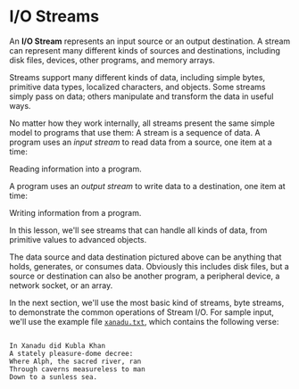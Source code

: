 
# I/O Streams

An **I/O Stream** represents an input source or an output destination. A stream can represent many different kinds of sources and destinations, including disk files, devices, other programs, and memory arrays.

Streams support many different kinds of data, including simple bytes, primitive data types, localized characters, and objects. Some streams simply pass on data; others manipulate and transform the data in useful ways.

No matter how they work internally, all streams present the same simple model to programs that use them: A stream is a sequence of data. A program uses an *input stream* to read data from a source, one item at a time:

Reading information into a program.

A program uses an *output stream* to write data to a destination, one item at time:

Writing information from a program.

In this lesson, we'll see streams that can handle all kinds of data, from primitive values to advanced objects.

The data source and data destination pictured above can be anything that holds, generates, or consumes data. Obviously this includes disk files, but a source or destination can also be another program, a peripheral device, a network socket, or an array.

In the next section, we'll use the most basic kind of streams, byte streams, to demonstrate the common operations of Stream I/O. For sample input, we'll use the example file 
[`xanadu.txt`](examples/xanadu.txt), which contains the following verse:

```

In Xanadu did Kubla Khan
A stately pleasure-dome decree:
Where Alph, the sacred river, ran
Through caverns measureless to man
Down to a sunless sea.

```

